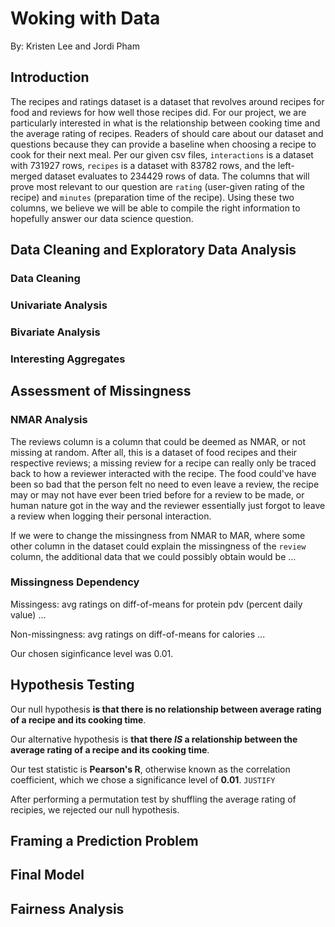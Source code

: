 # Woking with Data
By: Kristen Lee and Jordi Pham


## Introduction

 <!-- Provide an introduction to your dataset, and clearly state the one question your project is centered around. Why should readers of your website care about the dataset and your question specifically? Report the number of rows in the dataset, the names of the columns that are relevant to your question, and descriptions of those relevant columns. -->

The recipes and ratings dataset is a dataset that revolves around recipes for food and reviews for how well those recipes did. For our project, we are particularly interested in what is the relationship between cooking time and the average rating of recipes. Readers of should care about our dataset and questions because they can provide a baseline when choosing a recipe to cook for their next meal. Per our given csv files, `interactions` is a dataset with 731927 rows, `recipes` is a dataset with 83782 rows, and the left-merged dataset evaluates to 234429 rows of data. The columns that will prove most relevant to our question are `rating` (user-given rating of the recipe) and `minutes` (preparation time of the recipe). Using these two columns, we believe we will be able to compile the right information to hopefully answer our data science question.

## Data Cleaning and Exploratory Data Analysis
### Data Cleaning
<!-- Describe, in detail, the data cleaning steps you took and how they affected your analyses. The steps should be explained in reference to the data generating process. Show the head of your cleaned DataFrame (see Part 2: Report for instructions). -->

<!-- We did not fill or impute missing data, since intructions said ... -->


### Univariate Analysis
<!-- we discovered BIG outliers in minutes, we decided to remove these rows using the IQR as boundaries-->

### Bivariate Analysis

### Interesting Aggregates

## Assessment of Missingness
### NMAR Analysis
The reviews column is a column that could be deemed as NMAR, or not missing at random. After all, this is a dataset of food recipes and their respective reviews; a missing review for a recipe can really only be traced back to how a reviewer interacted with the recipe. The food could've have been so bad that the person felt no need to even leave a review, the recipe may or may not have ever been tried before for a review to be made, or human nature got in the way and the reviewer essentially just forgot to leave a review when logging their personal interaction. 

If we were to change the missingness from NMAR to MAR, where some other column in the dataset could explain the missingness of the `review` column, the additional data that we could possibly obtain would be ...

### Missingness Dependency
Missingess: avg ratings on diff-of-means for protein pdv (percent daily value) ...

Non-missingness: avg ratings on diff-of-means for calories ...

Our chosen siginficance level was 0.01. 

## Hypothesis Testing
Our null hypothesis **is that there is no relationship between average rating of a recipe and its cooking time**.

Our alternative hypothesis is **that there ***IS*** a relationship between the average rating of a recipe and its cooking time**. 

Our test statistic is **Pearson's R**, otherwise known as the correlation coefficient, which we chose a significance level of **0.01**. `JUSTIFY`

After performing a permutation test by shuffling the average rating of recipies, we rejected our null hypothesis. 

## Framing a Prediction Problem

## Final Model

## Fairness Analysis
